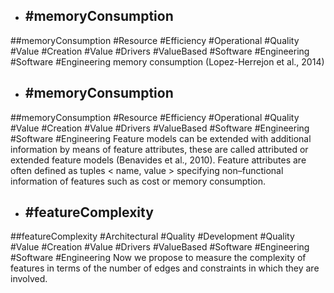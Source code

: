 - ## #memoryConsumption
##memoryConsumption #Resource #Efficiency #Operational #Quality #Value #Creation #Value #Drivers #ValueBased #Software #Engineering #Software #Engineering 
memory consumption (Lopez-Herrejon et al., 2014)

- ## #memoryConsumption
##memoryConsumption #Resource #Efficiency #Operational #Quality #Value #Creation #Value #Drivers #ValueBased #Software #Engineering #Software #Engineering 
Feature models can be extended with additional information by means of feature attributes, these are called attributed or extended feature models (Benavides et al., 2010). Feature attributes are often defined as tuples < name, value > specifying non–functional information of features such as cost or memory consumption.

- ## #featureComplexity
##featureComplexity #Architectural #Quality #Development #Quality #Value #Creation #Value #Drivers #ValueBased #Software #Engineering #Software #Engineering 
Now we propose to measure the complexity of features in terms of the number of edges and constraints in which they are involved.

